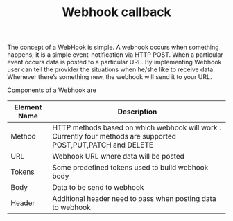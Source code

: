 ﻿---
title: "Webhook callback"
toc: true
tag: 
     - developers
     - actions
category: "Workflow"
menus: 
    nodesaction:
        icon: fa fa-link
        title: "Webhooks" 
        identifier: nodesactionwebhooks
---
The concept of a WebHook is simple. A webhook occurs when something happens; it is a simple event-notification via HTTP POST. When a particular event occurs data is posted to a particular URL. By implementing Webhook user can tell the provider the situations when he/she like to receive data. Whenever there’s something new, the webhook will send it to your URL.

Components of a Webhook are

|  Element Name | Description  |
|---|---|
| Method  | HTTP methods based on which webhook will work . Currently four methods are supported POST,PUT,PATCH and DELETE |
| URL  | Webhook URL where data will be posted |
| Tokens  | Some predefined tokens used to build webhook body|
| Body  | Data to be send to webhook |
| Header  | Additional header need to pass when posting data to webhook |